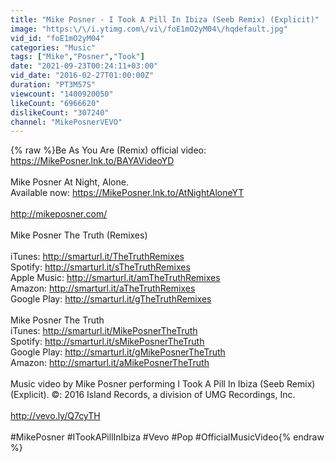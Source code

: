 ```yaml
---
title: "Mike Posner - I Took A Pill In Ibiza (Seeb Remix) (Explicit)"
image: "https:\/\/i.ytimg.com\/vi\/foE1mO2yM04\/hqdefault.jpg"
vid_id: "foE1mO2yM04"
categories: "Music"
tags: ["Mike","Posner","Took"]
date: "2021-09-23T00:24:11+03:00"
vid_date: "2016-02-27T01:00:00Z"
duration: "PT3M57S"
viewcount: "1400920050"
likeCount: "6966620"
dislikeCount: "307240"
channel: "MikePosnerVEVO"
---
```

{% raw %}Be As You Are (Remix) official video: <a rel="nofollow" target="blank" href="https://MikePosner.lnk.to/BAYAVideoYD">https://MikePosner.lnk.to/BAYAVideoYD</a><br /><br />Mike Posner At Night, Alone.<br />Available now: <a rel="nofollow" target="blank" href="https://MikePosner.lnk.to/AtNightAloneYT">https://MikePosner.lnk.to/AtNightAloneYT</a><br /><br /><a rel="nofollow" target="blank" href="http://mikeposner.com/">http://mikeposner.com/</a><br /><br />Mike Posner The Truth (Remixes)<br /><br />iTunes: <a rel="nofollow" target="blank" href="http://smarturl.it/TheTruthRemixes">http://smarturl.it/TheTruthRemixes</a><br />Spotify: <a rel="nofollow" target="blank" href="http://smarturl.it/sTheTruthRemixes">http://smarturl.it/sTheTruthRemixes</a><br />Apple Music: <a rel="nofollow" target="blank" href="http://smarturl.it/amTheTruthRemixes">http://smarturl.it/amTheTruthRemixes</a><br />Amazon: <a rel="nofollow" target="blank" href="http://smarturl.it/aTheTruthRemixes">http://smarturl.it/aTheTruthRemixes</a><br />Google Play: <a rel="nofollow" target="blank" href="http://smarturl.it/gTheTruthRemixes">http://smarturl.it/gTheTruthRemixes</a><br />                  <br />Mike Posner The Truth <br />iTunes: <a rel="nofollow" target="blank" href="http://smarturl.it/MikePosnerTheTruth">http://smarturl.it/MikePosnerTheTruth</a><br />Spotify: <a rel="nofollow" target="blank" href="http://smarturl.it/sMikePosnerTheTruth">http://smarturl.it/sMikePosnerTheTruth</a><br />Google Play: <a rel="nofollow" target="blank" href="http://smarturl.it/gMikePosnerTheTruth">http://smarturl.it/gMikePosnerTheTruth</a><br />Amazon: <a rel="nofollow" target="blank" href="http://smarturl.it/aMikePosnerTheTruth">http://smarturl.it/aMikePosnerTheTruth</a><br /><br />Music video by Mike Posner performing I Took A Pill In Ibiza (Seeb Remix) (Explicit). ©: 2016 Island Records, a division of UMG Recordings, Inc.<br /><br /><a rel="nofollow" target="blank" href="http://vevo.ly/Q7cyTH">http://vevo.ly/Q7cyTH</a><br /><br />#MikePosner #ITookAPillInIbiza #Vevo #Pop #OfficialMusicVideo{% endraw %}
